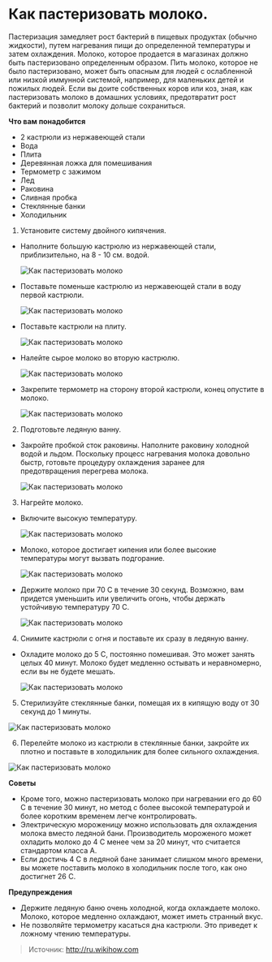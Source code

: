 # Как пастеризовать молоко.
Пастеризация замедляет рост бактерий в пищевых продуктах (обычно жидкости), путем нагревания пищи до определенной температуры и затем охлаждения. Молоко, которое продается в магазинах должно быть пастеризовано определенным образом. Пить молоко, которое не было пастеризовано, может быть опасным для людей с ослабленной или низкой иммунной системой, например, для маленьких детей и пожилых людей. Если вы доите собственных коров или коз, зная, как пастеризовать молоко в домашних условиях, предотвратит рост бактерий и позволит молоку дольше сохраниться.

**Что вам понадобится**

- 2 кастрюли из нержавеющей стали
- Вода
- Плита
- Деревянная ложка для помешивания
- Термометр с зажимом
- Лед
- Раковина
- Сливная пробка
- Стеклянные банки
- Холодильник

1. Установите систему двойного кипячения.

  - Наполните большую кастрюлю из нержавеющей стали, приблизительно, на 8 - 10 см. водой.

    ![Как пастеризовать молоко](/images/Kulinar/Chesse/paster_milk_001.jpg 'Как пастеризовать молоко')

  - Поставьте поменьше кастрюлю из нержавеющей стали в воду первой кастрюли.

    ![Как пастеризовать молоко](/images/Kulinar/Chesse/paster_milk_002.jpg 'Как пастеризовать молоко')

  - Поставьте кастрюли на плиту.

    ![Как пастеризовать молоко](/images/Kulinar/Chesse/paster_milk_003.jpg 'Как пастеризовать молоко')

  - Налейте сырое молоко во вторую кастрюлю.

    ![Как пастеризовать молоко](/images/Kulinar/Chesse/paster_milk_004.jpg 'Как пастеризовать молоко')

  - Закрепите термометр на сторону второй кастрюли, конец опустите в молоко.

    ![Как пастеризовать молоко](/images/Kulinar/Chesse/paster_milk_005.jpg 'Как пастеризовать молоко')

2. Подготовьте ледяную ванну.

  - Закройте пробкой сток раковины. Наполните раковину холодной водой и льдом. Поскольку процесс нагревания молока довольно быстр, готовьте процедуру охлаждения заранее для предотвращения перегрева молока.

    ![Как пастеризовать молоко](/images/Kulinar/Chesse/paster_milk_006.jpg 'Как пастеризовать молоко')

3. Нагрейте молоко.

  - Включите высокую температуру.

    ![Как пастеризовать молоко](/images/Kulinar/Chesse/paster_milk_007.jpg 'Как пастеризовать молоко')

  - Молоко, которое достигает кипения или более высокие температуры могут вызвать подгорание.

    ![Как пастеризовать молоко](/images/Kulinar/Chesse/paster_milk_008.jpg 'Как пастеризовать молоко')

  - Держите молоко при 70 С в течение 30 секунд. Возможно, вам придется уменьшить или увеличить огонь, чтобы держать устойчивую температуру 70 С.

    ![Как пастеризовать молоко](/images/Kulinar/Chesse/paster_milk_009.jpg 'Как пастеризовать молоко')

4.  Снимите кастрюли с огня и поставьте их сразу в ледяную ванну.

  - Охладите молоко до 5 С, постоянно помешивая. Это может занять целых 40 минут. Молоко будет медленно остывать и неравномерно, если вы не будете мешать.

    ![Как пастеризовать молоко](/images/Kulinar/Chesse/paster_milk_010.jpg 'Как пастеризовать молоко')

5. Стерилизуйте стеклянные банки, помещая их в кипящую воду от 30 секунд до 1 минуты.

  ![Как пастеризовать молоко](/images/Kulinar/Chesse/paster_milk_011.jpg 'Как пастеризовать молоко')

6. Перелейте молоко из кастрюли в стеклянные банки, закройте их плотно и поставьте в холодильник для более сильного охлаждения.

  ![Как пастеризовать молоко](/images/Kulinar/Chesse/paster_milk_012.jpg 'Как пастеризовать молоко')

**Советы**

- Кроме того, можно пастеризовать молоко при нагревании его до 60 С в течение 30 минут, но метод с более высокой температурой и более коротким временем легче контролировать.
- Электрическую мороженицу можно использовать для охлаждения молока вместо ледяной бани. Производитель мороженого может охладить молоко до 4 С менее чем за 20 минут, что считается стандартом класса А.
- Если достичь 4 С в ледяной бане занимает слишком много времени, вы можете поставить молоко в холодильник после того, как оно достигнет 26 С.

**Предупреждения**

- Держите ледяную баню очень холодной, когда охлаждаете молоко. Молоко, которое медленно охлаждают, может иметь странный вкус.
- Не позволяйте термометру касаться дна кастрюли. Это приведет к ложному чтению температуры.

> Источник: http://ru.wikihow.com
